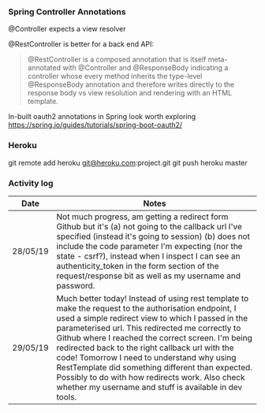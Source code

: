 ### Spring Controller Annotations

@Controller expects a view resolver

@RestController is better for a back end API:

>@RestController is a composed annotation that is itself meta-annotated with @Controller and @ResponseBody indicating a controller whose every method inherits the type-level @ResponseBody annotation and therefore writes directly to the response body vs view resolution and rendering with an HTML template.

In-built oauth2 annotations in Spring look worth exploring https://spring.io/guides/tutorials/spring-boot-oauth2/

### Heroku

git remote add heroku git@heroku.com:project.git
git push heroku master

### Activity log

| Date |Notes|
|:---:|---|
| 28/05/19 | Not much progress, am getting a redirect form Github but it's (a) not going to the callback url I've specified (instead it's going to session) (b) does not include the code parameter I'm expecting (nor the state - csrf?), instead when I inspect I can see an authenticity_token in the form section of the request/response bit as well as my username and password.
| 29/05/19 | Much better today! Instead of using rest template to make the request to the authorisation endpoint, I used a simple redirect view to which I passed in the parameterised url. This redirected me correctly to Github where I reached the correct screen. I'm being redirected back to the right callback url with the code! Tomorrow I need to understand why using RestTemplate did something different than expected. Possibly to do with how redirects work. Also check whether my username and stuff is available in dev tools. 
